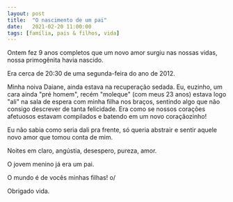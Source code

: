 ```yaml
---
layout: post
title:  "O nascimento de um pai"
date:   2021-02-20 11:00:00
tags: [família, pais & filhos, vida]
---
```


Ontem fez 9 anos completos que um novo amor surgiu nas nossas vidas, nossa primogênita havia nascido.

Era cerca de 20:30 de uma segunda-feira do ano de 2012. 

Minha noiva Daiane, ainda estava na recuperação sedada. Eu, euzinho, um cara ainda "pré homem", recém "moleque" (com meus 23 anos) estava logo "ali" na sala de espera com minha filha nos braços, sentindo algo que não consigo descrever de tanta felicidade. Era como se nossos corações afetuosos estavam compilados e batendo em um novo coraçãozinho!

Eu não sabia como seria dali pra frente, só queria abstrair e sentir aquele novo amor que tomou conta de mim.

Noites em claro, angústia, desespero, pureza, amor. 

O jovem menino já era um pai. 

O mundo é de vocês minhas filhas! o/

Obrigado vida.